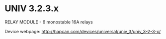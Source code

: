 UNIV 3.2.3.x
============

RELAY MODULE - 6 monostable 16A relays

Device webpage: http://hapcan.com/devices/universal/univ_3/univ_3-2-3-x/
